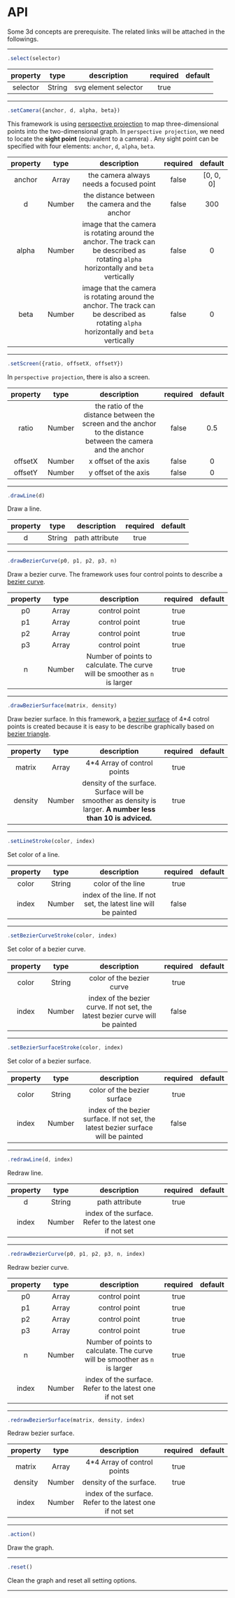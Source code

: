 # API

Some 3d concepts are prerequisite. The related links will be attached in the followings.

---
```javascript
.select(selector)
```
property|type|description|required|default
:-:| :-: | :-: |:-: | :-: 
selector|String|svg element selector|true||


---

```javascript
.setCamera({anchor, d, alpha, beta})
```

This framework is using [perspective projection](https://en.wikipedia.org/wiki/3D_projection) to map three-dimensional points into the two-dimensional graph. In `perspective projection`, we need to locate the **sight point** (equivalent to a camera) . Any sight point can be specified with four elements: `anchor`, `d`, `alpha`, `beta`. 

property|type|description|required|default
:-:| :-: | :-: |:-: | :-: 
anchor|Array|the camera always needs a focused point|false|[0, 0, 0]
d| Number| the distance between the camera and the anchor| false| 300
alpha| Number| image that the camera is rotating around the anchor. The track can be described as rotating `alpha` horizontally and `beta` vertically| false| 0
beta| Number| image that the camera is rotating around the anchor. The track can be described as rotating `alpha` horizontally and `beta` vertically| false| 0

---

```javascript
.setScreen({ratio, offsetX, offsetY})
```

In `perspective projection`, there is also a screen. 

property|type|description|required|default
:-:| :-: | :-: |:-: | :-: 
ratio|Number|the ratio of the distance between the screen and the anchor to the distance between the camera and the anchor| false| 0.5
offsetX| Number| x offset of the axis| false| 0 
offsetY| Number| y offset of the axis| false| 0 

---

```javascript
.drawLine(d)
```

Draw a line.

property|type|description|required|default
:-:| :-: | :-: |:-: | :-: 
d|String|path attribute|true||

---

```javascript
.drawBezierCurve(p0, p1, p2, p3, n)
```

Draw a bezier curve. The framework uses four control points to describe a [bezier curve](https://en.wikipedia.org/wiki/B%C3%A9zier_curve).

property|type|description|required|default
:-:| :-: | :-: |:-: | :-:
p0| Array| control point| true| | 
p1| Array| control point| true| | 
p2| Array| control point| true| | 
p3| Array| control point| true| | 
n| Number| Number of points to calculate. The curve will be smoother as `n` is larger| true| | 

---

```javascript
.drawBezierSurface(matrix, density)
```

Draw bezier surface. In this framework, a [bezier surface](https://en.wikipedia.org/wiki/B%C3%A9zier_surface) of 4*4 cotrol points is created because it is easy to be describe graphically based on [bezier triangle](graphically).

property|type|description|required|default
:-:| :-: | :-: |:-: | :-: 
matrix|Array|4*4 Array of control points|true||
density|Number| density of the surface. Surface will be smoother as density is larger. **A number less than 10 is adviced.** | true| |

---

```javascript
.setLineStroke(color, index)
```
Set color of a line.

property|type|description|required|default
:-:| :-: | :-: |:-: | :-: 
color|String|color of the line|true||
index|Number|index of the line. If not set, the latest line will be painted|false||

---

```javascript
.setBezierCurveStroke(color, index)
```

Set color of a bezier curve.

property|type|description|required|default
:-:| :-: | :-: |:-: | :-: 
color|String|color of the bezier curve|true||
index|Number|index of the bezier curve. If not set, the latest bezier curve will be painted|false||

---

```javascript
.setBezierSurfaceStroke(color, index)
```

Set color of a bezier surface.

property|type|description|required|default
:-:| :-: | :-: |:-: | :-: 
color|String|color of the bezier surface|true||
index|Number|index of the bezier surface. If not set, the latest bezier surface will be painted|false||

---

```javascript
.redrawLine(d, index)
```

Redraw line.

property|type|description|required|default
:-:| :-: | :-: |:-: | :-: 
d|String|path attribute|true||
index|Number| index of the surface. Refer to the latest one if not set||

---

```javascript
.redrawBezierCurve(p0, p1, p2, p3, n, index)
```

Redraw bezier curve.

property|type|description|required|default
:-:| :-: | :-: |:-: | :-: 
p0| Array| control point| true| | 
p1| Array| control point| true| | 
p2| Array| control point| true| | 
p3| Array| control point| true| | 
n| Number| Number of points to calculate. The curve will be smoother as `n` is larger| true| | 
index|Number| index of the surface. Refer to the latest one if not set||

---

```javascript
.redrawBezierSurface(matrix, density, index)
```

Redraw bezier surface.

property|type|description|required|default
:-:| :-: | :-: |:-: | :-: 
matrix|Array|4*4 Array of control points|true||
density|Number| density of the surface.|true||
index|Number| index of the surface. Refer to the latest one if not set||



---

```javascript
.action()
```
Draw the graph.

---

```javascript
.reset()
```

Clean the graph and reset all setting options. 

---
